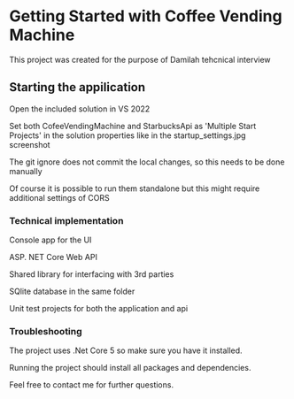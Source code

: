 # Getting Started with Coffee Vending Machine

This project was created for the purpose of Damilah tehcnical interview

## Starting the appilication

Open the included solution in VS 2022

Set both CofeeVendingMachine and StarbucksApi as 'Multiple Start Projects' in the solution properties like in the startup_settings.jpg screenshot

The git ignore does not commit the local changes, so this needs to be done manually

Of course it is possible to run them standalone but this might require additional settings of CORS

### Technical implementation

Console app for the UI

ASP. NET Core Web API

Shared library for interfacing with 3rd parties

SQlite database in the same folder

Unit test projects for both the application and api
 
### Troubleshooting

The project uses .Net Core 5 so make sure you have it installed.

Running the project should install all packages and dependencies.

Feel free to contact me for further questions.

 